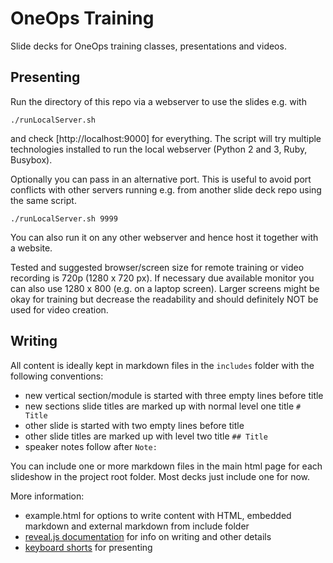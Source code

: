 # OneOps Training

Slide decks for OneOps training classes, presentations and videos.


## Presenting

Run the directory of this repo via a webserver to use the slides e.g. with

```
./runLocalServer.sh
```

and check [http://localhost:9000] for everything. The script will try multiple technologies installed to run the local
webserver (Python 2 and 3, Ruby, Busybox).

Optionally you can pass in an alternative port. This is useful to avoid port conflicts with other servers running e.g.
from another slide deck repo using the same script.

```
./runLocalServer.sh 9999
```

You can also run it on any other webserver and hence host it together with a website.

Tested and suggested browser/screen size for remote training or video recording is 720p (1280 x 720 px). If necessary
due available monitor you can also use 1280 x 800 (e.g. on a laptop screen). Larger screens might be okay for training
but decrease the readability and should definitely NOT be used for video creation.

## Writing

All content is ideally kept in markdown files in the `includes` folder with the following conventions:

- new vertical section/module is started with three empty lines before title
- new sections slide titles are marked up with normal level one title `# Title`
- other slide is started with two empty lines before title
- other slide titles are marked up with level two title `## Title`
- speaker notes follow after `Note:`

You can include one or more markdown files in the main html page for each slideshow in the project
root folder. Most decks just include one for now.

More information:

- example.html for options to write content with HTML, embedded markdown and external markdown from include folder
- [reveal.js documentation](https://github.com/hakimel/reveal.js/) for info on writing and other details
- [keyboard shorts](https://github.com/hakimel/reveal.js/wiki/Keyboard-Shortcuts) for presenting
